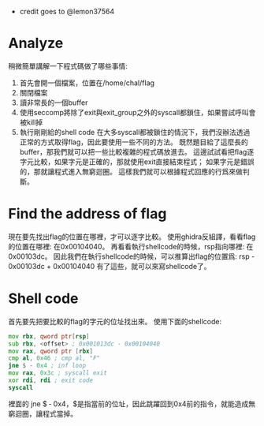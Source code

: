 - credit goes to @lemon37564
# Analyze
稍微簡單講解一下程式碼做了哪些事情:
1. 首先會開一個檔案，位置在/home/chal/flag
2. 關閉檔案
3. 讀非常長的一個buffer
4. 使用seccomp將除了exit與exit_group之外的syscall都鎖住，如果嘗試呼叫會被kill掉
5. 執行剛剛給的shell code
在大多syscall都被鎖住的情況下，我們沒辦法透過正常的方式取得flag，因此要使用一些不同的方法。
既然題目給了這麼長的buffer，那我們就可以把一些比較複雜的程式碼放進去。
這邊試試看把flag逐字元比較，如果字元是正確的，那就使用exit直接結束程式；
如果字元是錯誤的，那就讓程式進入無窮迴圈。
這樣我們就可以根據程式回應的行爲來做判斷。
# Find the address of flag
現在要先找出flag的位置在哪裡，才可以逐字比較。
使用ghidra反組譯，看看flag的位置在哪裡:
在0x00104040。
再看看執行shellcode的時候，rsp指向哪裡:
在0x00103dc。
因此我們在執行shellcode的時候，可以推算出flag的位置爲:
rsp - 0x00103dc + 0x00104040
有了這些，就可以來寫shellcode了。

# Shell code
首先要先把要比較的flag的字元的位址找出來。
使用下面的shellcode:
```asm
mov rbx, qword ptr[rsp]
sub rbx, <offset> ; 0x001013dc - 0x00104040
mov rax, qword ptr [rbx]
cmp al, 0x46 ; cmp al, "F"
jne $ - 0x4 ; inf loop
mov rax, 0x3c ; syscall exit
xor rdi, rdi ; exit code
syscall

```
裡面的 jne $ ‑ 0x4，$是指當前的位址，因此跳躍回到0x4前的指令，就能造成無窮迴圈，讓程式當掉。